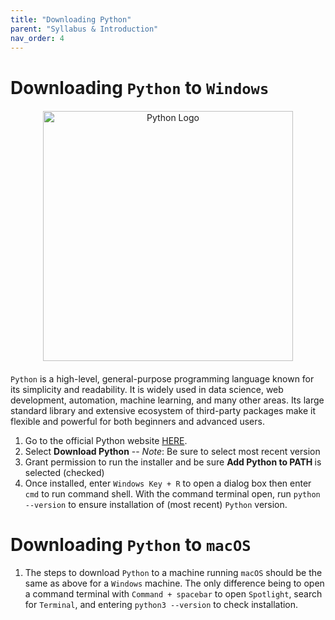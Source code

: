 ```yaml
---
title: "Downloading Python"
parent: "Syllabus & Introduction"
nav_order: 4
---
```


# Downloading <code>Python</code> to <code>Windows</code>

<div style="text-align: center; margin-bottom: 20px; margin-top: 20px;">
  <img src="{{ site.baseurl }}/assets/images/Python_logo.png" alt="Python Logo" width="400"/>
</div>


<code>Python</code> is a high-level, general-purpose programming language known for its simplicity and readability. It is widely used in data science, web development, automation, machine learning, and many other areas. Its large standard library and extensive ecosystem of third-party packages make it flexible and powerful for both beginners and advanced users.

<ol>
<li> Go to the official Python website <a href= "https://www.python.org/downloads/">HERE</a>.</li>
<li> Select <b>Download Python</b> -- <i>Note</i>: Be sure to select most recent version </li>
<li> Grant permission to run the installer and be sure <b> Add Python to PATH </b> is selected (checked) </li>
<li> Once installed, enter <code>Windows Key + R</code> to open a dialog box then enter <code>cmd</code> to run command shell. With the command terminal open, run <code>python --version</code> to ensure installation of (most recent) <code>Python</code> version.  </li>
</ol>


# Downloading <code>Python</code> to <code>macOS</code>

<ol>
<li> The steps to download <code>Python</code> to a machine running <code>macOS</code> should be the same as above for a <code>Windows</code> machine. The only difference being to open a command terminal with <code>Command + spacebar</code> to open <code>Spotlight</code>, search for <code>Terminal</code>, and entering <code>python3 --version</code> to check installation. 
</ol>